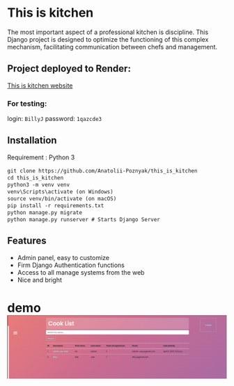# This is kitchen

The most important aspect of a professional kitchen is discipline. 
This Django project is designed to optimize the functioning 
of this complex mechanism, facilitating communication between chefs and management.

## Project deployed  to Render: 
[This is kitchen website](https://this-is-kitchen.onrender.com)

### For testing: 
login: `BillyJ`
password: `1qazcde3`

## Installation

Requirement : Python 3

```shell
git clone https://github.com/Anatolii-Poznyak/this_is_kitchen 
cd this_is_kitchen
python3 -m venv venv
venv\Scripts\activate (on Windows)
source venv/bin/activate (on macOS)
pip install -r requirements.txt
python manage.py migrate
python manage.py runserver # Starts Django Server
```

## Features

* Admin panel, easy to customize
* Firm Django Authentication functions
* Access to all manage systems from the web
* Nice and bright

# demo ![demo.png](demo.png)
